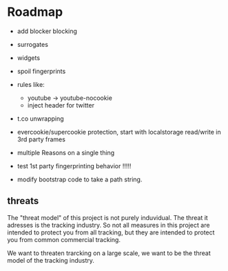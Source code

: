 # Roadmap

* add blocker blocking
* surrogates
* widgets
* spoil fingerprints
* rules like:
    - youtube -> youtube-nocookie
    - inject header for twitter

* t.co unwrapping

* evercookie/supercookie protection, start with localstorage read/write in 3rd party frames
* multiple Reasons on a single thing
* test 1st party fingerprinting behavior !!!!!
* modify bootstrap code to take a path string.


## threats

The "threat model" of this project is not purely induvidual. The threat it
adresses is the tracking industry. So not all measures in this project are
intended to protect you from all tracking, but they are intended to protect you
from common commercial tracking.

We want to threaten trarcking on a large scale, we want to be the threat model
of the tracking industry.
